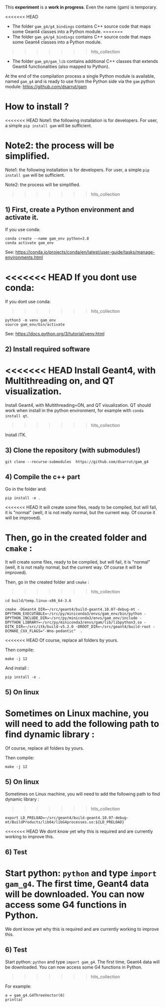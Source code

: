 This **experiment** is a **work in progress**. Even the name (gam) is temporary.

<<<<<<< HEAD
- The folder `gam_g4/g4_bindings` contains C++ source code that maps some Geant4 classes into a Python module. 
=======
- The folder `gam_g4/g4_bindings` contains C++ source code that maps some Geant4 classes into a Python module.
>>>>>>> hits_collection
- The folder `gam_g4/gam_lib` contains additional C++ classes that extends Geant4 functionalities (also mapped to Python).

At the end of the compilation process a single Python module is available, named `gam_g4` and is ready to use from the Python side via the `gam` python module: https://github.com/dsarrut/gam

# How to install ?

<<<<<<< HEAD
Note1: the following installation is for developers. For user, a simple `pip install gam` will be sufficient. 

Note2: the process will be simplified.  
=======
Note1: the following installation is for developers. For user, a simple `pip install gam` will be sufficient.

Note2: the process will be simplified.
>>>>>>> hits_collection

## 1) First, create a Python environment and activate it.

If you use conda:

```
conda create --name gam_env python=3.8
conda activate gam_env
```

See: https://conda.io/projects/conda/en/latest/user-guide/tasks/manage-environments.html

<<<<<<< HEAD
If you dont use conda: 
=======
If you dont use conda:
>>>>>>> hits_collection

```
python3 -m venv gam_env 
source gam_env/bin/activate
```

See: https://docs.python.org/3/tutorial/venv.html

## 2) Install required software

<<<<<<< HEAD
Install Geant4, with Multithreading on, and QT visualization.
=======
Install Geant4, with Multithreading=ON, and QT visualization. QT should work when install in the python environment, for example with `conda install qt`.
>>>>>>> hits_collection

Install ITK.


## 3) Clone the repository (with submodules!)

`git clone --recurse-submodules  https://github.com/dsarrut/gam_g4`

## 4) Compile the c++ part

Go in the folder and:

`pip install -e .`

<<<<<<< HEAD
It will create some files, ready to be compiled, but will fail, it is "normal" (well, it is not really normal, but the current way. Of course it will be improved). 

Then, go in the created folder and `cmake` : 
=======
It will create some files, ready to be compiled, but will fail, it is "normal" (well, it is not really normal, but the current way. Of course it will be improved).

Then, go in the created folder and `cmake` :
>>>>>>> hits_collection

```
cd build/temp.linux-x86_64-3.6

cmake -DGeant4_DIR=~/src/geant4/build-geant4.10.07-debug-mt -DPYTHON_EXECUTABLE=~/src/py/miniconda3/envs/gam_env/bin/python -DPYTHON_INCLUDE_DIR=~/src/py/miniconda3/envs/gam_env/include -DPYTHON_LIBRARY=~/src/py/miniconda3/envs/gam/lib/libpython3.so -DITK_DIR=~/src/itk/build-v5.2.0 -DROOT_DIR=~/src/geant4/build-root -DCMAKE_CXX_FLAGS="-Wno-pedantic"  . 
```

<<<<<<< HEAD
Of course, replace all folders by yours. 

Then compile: 

`make -j 12`

And install : 

`pip install -e .`

## 5) On linux

Sometimes on Linux machine, you will need to add the following path to find dynamic library : 
=======
Of course, replace all folders by yours.

Then compile:

`make -j 12`

## 5) On linux

Sometimes on Linux machine, you will need to add the following path to find dynamic library :
>>>>>>> hits_collection

``` 
export LD_PRELOAD=~/src/geant4/build-geant4.10.07-debug-mt/BuildProducts/lib64/libG4processes.so:${LD_PRELOAD}
```

<<<<<<< HEAD
We dont know yet why this is required and are currently working to improve this. 

## 6) Test 

Start python: `python` and type `import gam_g4`. The first time, Geant4 data will be downloaded. You can now access some G4 functions in Python. 
=======
We dont know yet why this is required and are currently working to improve this.

## 6) Test

Start python: `python` and type `import gam_g4`. The first time, Geant4 data will be downloaded. You can now access some G4 functions in Python.
>>>>>>> hits_collection

For example:

```
a = gam_g4.G4ThreeVector(0)
print(a)
```


